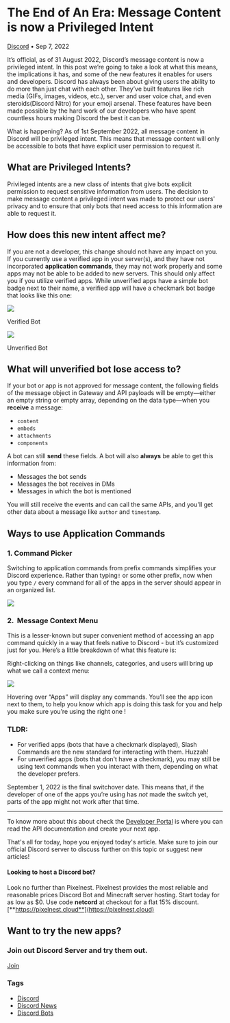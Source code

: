 The End of An Era: Message Content is now a Privileged Intent
=============================================================

[Discord](https://netcord.site/tag/discord/) • Sep 7, 2022

[](https://www.facebook.com/sharer/sharer.php?u=https://netcord.site/message-content-privileged-intent/)[](https://twitter.com/intent/tweet?text=The%20End%20of%20An%20Era%3A%20Message%20Content%20is%20now%20a%20Privileged%20Intent&url=https://netcord.site/message-content-privileged-intent/)

It’s official, as of 31 August 2022, Discord’s message content is now a privileged intent. In this post we’re going to take a look at what this means, the implications it has, and some of the new features it enables for users and developers. Discord has always been about giving users the ability to do more than just chat with each other. They’ve built features like rich media (GIFs, images, videos, etc.), server and user voice chat, and even steroids(Discord Nitro) for your emoji arsenal. These features have been made possible by the hard work of our developers who have spent countless hours making Discord the best it can be.

What is happening? As of 1st September 2022, all message content in Discord will be privileged intent. This means that message content will only be accessible to bots that have explicit user permission to request it.

What are Privileged Intents?
----------------------------

Privileged intents are a new class of intents that give bots explicit permission to request sensitive information from users. The decision to make message content a privileged intent was made to protect our users' privacy and to ensure that only bots that need access to this information are able to request it.

How does this new intent affect me?
-----------------------------------

If you are not a developer, this change should not have any impact on you. If you currently use a verified app in your server(s), and they have not incorporated **application commands**, they may not work properly and some apps may not be able to be added to new servers. This should only affect you if you utilize verified apps. While unverified apps have a simple bot badge next to their name, a verified app will have a checkmark bot badge that looks like this one:

![](https://netcord.site/content/images/2022/09/image-14.png)

Verified Bot 

![](https://netcord.site/content/images/2022/09/image-15.png)

Unverified Bot

What will unverified bot lose access to?
----------------------------------------

If your bot or app is not approved for message content, the following fields of the message object in Gateway and API payloads will be empty—either an empty string or empty array, depending on the data type—when you **receive** a message:

*   `content`
*   `embeds`
*   `attachments`
*   `components`

A bot can still **send** these fields. A bot will also **always** be able to get this information from:

*   Messages the bot sends
*   Messages the bot receives in DMs
*   Messages in which the bot is mentioned

You will still receive the events and can call the same APIs, and you'll get other data about a message like `author` and `timestamp`.

Ways to use Application Commands
--------------------------------

### 1\. Command Picker

Switching to application commands from prefix commands simplifies your Discord experience. Rather than typing`!` or some other prefix, now when you type `/` every command for all of the apps in the server should appear in an organized list.

![](https://netcord.site/content/images/2022/09/image-16.png)

### 2\.  Message Context Menu

This is a lesser-known but super convenient method of accessing an app command quickly in a way that feels native to Discord - but it’s customized just for you. Here’s a little breakdown of what this feature is:

Right-clicking on things like channels, categories, and users will bring up what we call a context menu:

![](https://netcord.site/content/images/2022/09/image-17.png)

Hovering over “Apps” will display any commands. You’ll see the app icon next to them, to help you know which app is doing this task for you and help you make sure you’re using the right one !

### **TLDR:**

*   For verified apps (bots that have a checkmark displayed), Slash Commands are the new standard for interacting with them. Huzzah!
*   For unverified apps (bots that don't have a checkmark), you may still be using text commands when you interact with them, depending on what the developer prefers.

September 1, 2022 is the final switchover date. This means that, if the developer of one of the apps you’re using has _not_ made the switch yet, parts of the app might not work after that time.

* * *

To know more about this about check the [Developer Portal](https://discord.com/developers/docs/intro) is where you can read the API documentation and create your next app.

That's all for today, hope you enjoyed today's article. Make sure to join our official Discord server to discuss further on this topic or suggest new articles!

#### Looking to host a Discord bot?

Look no further than Pixelnest. Pixelnest provides the most reliable and reasonable prices Discord Bot and Minecraft server hosting. Start today for as low as $0. Use code **netcord** at checkout for a flat 15% discount.  
[**https://pixelnest.cloud**](https://pixelnest.cloud)

Want to try the new apps?
-------------------------

### Join out Discord Server and try them out.

[Join](https://discord.gg/3KVVV74Fhk)

### Tags

*   [Discord](/tag/discord/ "Discord")
*   [Discord News](/tag/discord-news/ "Discord News")
*   [Discord Bots](/tag/bots/ "Discord Bots")
